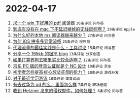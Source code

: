 # 2022-04-17

1. [求一个 win 下好用的 pdf 阅读器](https://www.v2ex.com/t/847433) `36条评论` `问与答`
1. [到底有没有在 mac 下不延迟掉帧的无线鼠标啊？](https://www.v2ex.com/t/847445) `29条评论` `Apple`
1. [为什么好的本地 rss 阅读器越来越少？](https://www.v2ex.com/t/847435) `27条评论` `问与答`
1. [为何 iOS 拼多多异常流畅](https://www.v2ex.com/t/847440) `25条评论` `程序员`
1. [代理流量的最佳实践是什么 - 工具讨论](https://www.v2ex.com/t/847446) `15条评论` `问与答`
1. [分享一个 165kb 的极简 blog](https://www.v2ex.com/t/847442) `13条评论` `分享创造`
1. [如果打算养狗去哪里买比较合适啊？](https://www.v2ex.com/t/847432) `12条评论` `问与答`
1. [京东 PC 版的登录认证就是个 NC 设计](https://www.v2ex.com/t/847455) `10条评论` `京东`
1. [初学者怎样提高*核心玩法实现*的能力？](https://www.v2ex.com/t/847454) `10条评论` `游戏开发`
1. [对于最近学习游泳](https://www.v2ex.com/t/847439) `10条评论` `体育运动`
1. [有去过华为 od 的么，里面怎么样](https://www.v2ex.com/t/847441) `7条评论` `职场话题`
1. [收到 Hetzner 发来的侵权邮件，如何处理？](https://www.v2ex.com/t/847456) `6条评论` `问与答`
